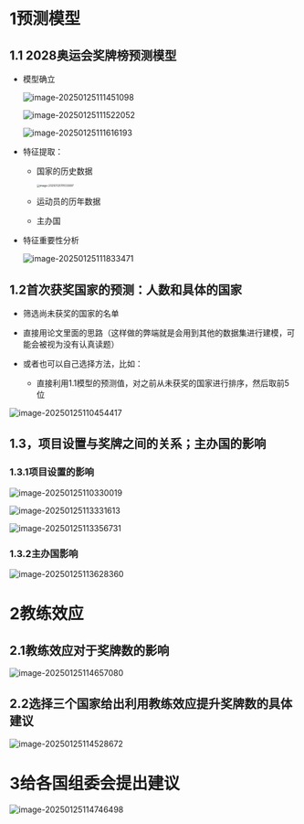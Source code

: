 

# 1预测模型

## 1.1  2028奥运会奖牌榜预测模型

- 模型确立

  ![image-20250125111451098](img/image-20250125111451098.png)

  ![image-20250125111522052](img/image-20250125111522052.png)

  ![image-20250125111616193](img/image-20250125111616193.png)

- 特征提取：

  - 国家的历史数据

    <img src="img/image-20250125111033697.png" alt="image-20250125111033697" style="zoom: 33%;" />

  - 运动员的历年数据

  - 主办国

- 特征重要性分析

  ![image-20250125111833471](img/image-20250125111833471.png)





## 1.2首次获奖国家的预测：人数和具体的国家

- 筛选尚未获奖的国家的名单

- 直接用论文里面的思路（这样做的弊端就是会用到其他的数据集进行建模，可能会被视为没有认真读题）

- 或者也可以自己选择方法，比如：

  - 直接利用1.1模型的预测值，对之前从未获奖的国家进行排序，然后取前5位

    


![image-20250125110454417](img/image-20250125110454417.png)











## 1.3，项目设置与奖牌之间的关系；主办国的影响

### 1.3.1项目设置的影响

![image-20250125110330019](img/image-20250125110330019.png)

![image-20250125113331613](img/image-20250125113331613.png)

![image-20250125113356731](img/image-20250125113356731.png)

### 1.3.2主办国影响

![image-20250125113628360](img/image-20250125113628360.png)

# 2教练效应

## 2.1教练效应对于奖牌数的影响

![image-20250125114657080](img/image-20250125114657080.png)

## 2.2选择三个国家给出利用教练效应提升奖牌数的具体建议

![image-20250125114528672](img/image-20250125114528672.png)

# 3给各国组委会提出建议

![image-20250125114746498](img/image-20250125114746498.png)